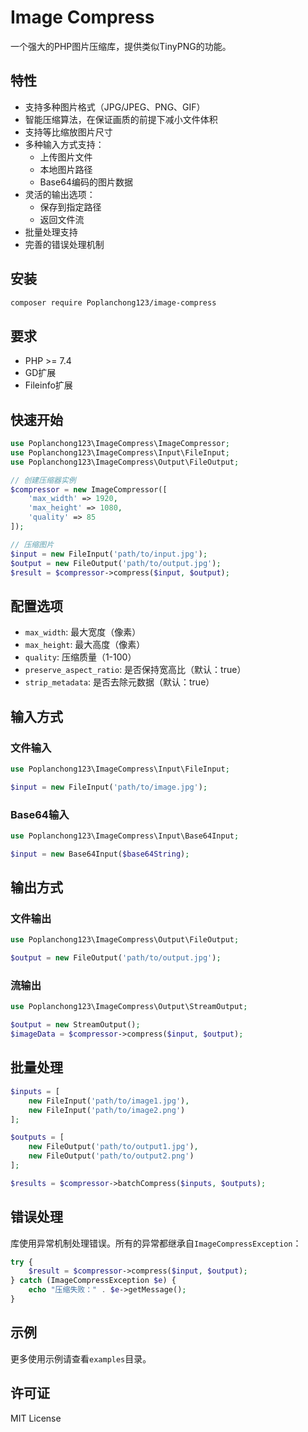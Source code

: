 # Image Compress

一个强大的PHP图片压缩库，提供类似TinyPNG的功能。

## 特性

- 支持多种图片格式（JPG/JPEG、PNG、GIF）
- 智能压缩算法，在保证画质的前提下减小文件体积
- 支持等比缩放图片尺寸
- 多种输入方式支持：
  - 上传图片文件
  - 本地图片路径
  - Base64编码的图片数据
- 灵活的输出选项：
  - 保存到指定路径
  - 返回文件流
- 批量处理支持
- 完善的错误处理机制

## 安装

```bash
composer require Poplanchong123/image-compress
```

## 要求

- PHP >= 7.4
- GD扩展
- Fileinfo扩展

## 快速开始

```php
use Poplanchong123\ImageCompress\ImageCompressor;
use Poplanchong123\ImageCompress\Input\FileInput;
use Poplanchong123\ImageCompress\Output\FileOutput;

// 创建压缩器实例
$compressor = new ImageCompressor([
    'max_width' => 1920,
    'max_height' => 1080,
    'quality' => 85
]);

// 压缩图片
$input = new FileInput('path/to/input.jpg');
$output = new FileOutput('path/to/output.jpg');
$result = $compressor->compress($input, $output);
```

## 配置选项

- `max_width`: 最大宽度（像素）
- `max_height`: 最大高度（像素）
- `quality`: 压缩质量（1-100）
- `preserve_aspect_ratio`: 是否保持宽高比（默认：true）
- `strip_metadata`: 是否去除元数据（默认：true）

## 输入方式

### 文件输入

```php
use Poplanchong123\ImageCompress\Input\FileInput;

$input = new FileInput('path/to/image.jpg');
```

### Base64输入

```php
use Poplanchong123\ImageCompress\Input\Base64Input;

$input = new Base64Input($base64String);
```

## 输出方式

### 文件输出

```php
use Poplanchong123\ImageCompress\Output\FileOutput;

$output = new FileOutput('path/to/output.jpg');
```

### 流输出

```php
use Poplanchong123\ImageCompress\Output\StreamOutput;

$output = new StreamOutput();
$imageData = $compressor->compress($input, $output);
```

## 批量处理

```php
$inputs = [
    new FileInput('path/to/image1.jpg'),
    new FileInput('path/to/image2.png')
];

$outputs = [
    new FileOutput('path/to/output1.jpg'),
    new FileOutput('path/to/output2.png')
];

$results = $compressor->batchCompress($inputs, $outputs);
```

## 错误处理

库使用异常机制处理错误。所有的异常都继承自`ImageCompressException`：

```php
try {
    $result = $compressor->compress($input, $output);
} catch (ImageCompressException $e) {
    echo "压缩失败：" . $e->getMessage();
}
```

## 示例

更多使用示例请查看`examples`目录。

## 许可证

MIT License